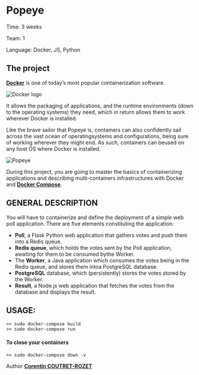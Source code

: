 Popeye
===

Time:       3 weeks

Team:       1

Language:   Docker, JS, Python


The project
----

[**Docker**](https://www.docker.com/) is one of today’s most popular containerization software.

![Docker logo](http://logos-download.com/wp-content/uploads/2016/09/Docker_logo.png)

It allows the packaging of applications, and the runtime environments (down to the operating systems) they need, which in return allows them to work wherever Docker is installed.

Like the brave sailor that Popeye is, containers can also confidently sail across the vast ocean of operatingsystems and configurations, being sure of working wherever they might end. As such, containers can beused on any host OS where Docker is installed.

![Popeye](http://4.bp.blogspot.com/-LEd4o0XmaKQ/U1EFDPpCwVI/AAAAAAAAM_k/SsPq0XbpJ5c/s1600/Popeye08.jpg)

During this project, you are going to master the basics of containerizing applications and describing multi-containers infrastructures with Docker and [**Docker Compose**](https://docs.docker.com/compose/).

## GENERAL DESCRIPTION

You will have to containerize and define the deployment of a simple web poll application.
There are five elements constituting the application:
* **Poll**, a Flask Python web application that gathers votes and push them into a Redis queue.
* **Redis queue**, which holds the votes sent by the Poll application, awaiting for them to be consumed bythe Worker.
* The **Worker**, a Java application which consumes the votes being in the Redis queue, and stores them intoa PostgreSQL database.
* **PostgreSQL** database, which (persistently) stores the votes stored by the Worker.
* **Result**, a Node.js web application that fetches the votes from the database and displays the result.

## USAGE:

```
>> sudo docker-compose build
>> sudo docker-compose run
```

#### To close your containers
```
>> sudo docker-compose down -v
```

Author [**Corentin COUTRET-ROZET**](https://github.com/sheiiva)